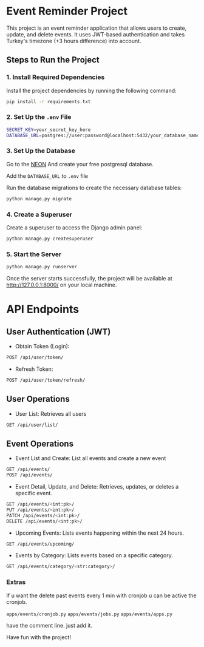 # Event Reminder Project

This project is an event reminder application that allows users to create, update, and delete events. It uses JWT-based authentication and takes Turkey's timezone (+3 hours difference) into account.

## Steps to Run the Project

### 1. Install Required Dependencies

Install the project dependencies by running the following command:

```bash
pip install -r requirements.txt
```

### 2. Set Up the `.env` File

```bash
SECRET_KEY=your_secret_key_here
DATABASE_URL=postgres://user:password@localhost:5432/your_database_name
```

### 3. Set Up the Database

Go to the [NEON](https://neon.tech) And create your free postgresql database.

Add the `DATABASE_URL` to `.env` file

Run the database migrations to create the necessary database tables:

```bash
python manage.py migrate
```

### 4. Create a Superuser

Create a superuser to access the Django admin panel:

```bash
python manage.py createsuperuser
```

### 5. Start the Server

```bash
python manage.py runserver
```

Once the server starts successfully, the project will be available at http://127.0.0.1:8000/ on your local machine.

# API Endpoints

## User Authentication (JWT)

- Obtain Token (Login):

```bash
POST /api/user/token/
```

- Refresh Token:

```bash
POST /api/user/token/refresh/
```

## User Operations

- User List: Retrieves all users

```bash
GET /api/user/list/
```

## Event Operations

- Event List and Create: List all events and create a new event

```bash
GET /api/events/
POST /api/events/
```

- Event Detail, Update, and Delete: Retrieves, updates, or deletes a specific event.

```bash
GET /api/events/<int:pk>/
PUT /api/events/<int:pk>/
PATCH /api/events/<int:pk>/
DELETE /api/events/<int:pk>/
```

- Upcoming Events: Lists events happening within the next 24 hours.

```bash
GET /api/events/upcoming/
```

- Events by Category: Lists events based on a specific category.

```bash
GET /api/events/category/<str:category>/
```

### Extras

If u want the delete past events every 1 min with cronjob u can be active the cronjob.

`apps/events/cronjob.py`
`apps/events/jobs.py`
`apps/events/apps.py`

have the comment line. just add it.

Have fun with the project!
